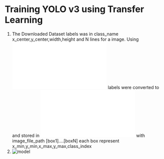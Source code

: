 # Training YOLO v3 using Transfer Learning 
1. The Downloaded Dataset labels was in class_name x_center,y_center,width,height and N lines for a image.
Using ![convert.py](/convert.py) labels were converted to and stored in ![data_train.txt](/data_train.txt) with image_file_path [box1]....[boxN]
each box represent x_min,y_min,x_max,y_max,class_index
2. ![model](/2_Training/src/keras_yolo3/yolo3/model.py:43)
